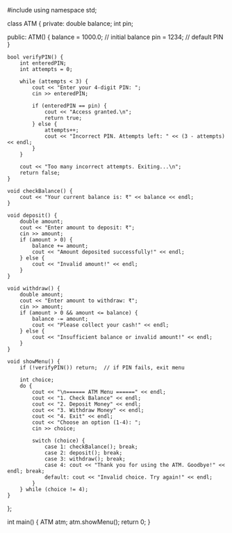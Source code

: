 #include <iostream>
using namespace std;

class ATM {
private:
    double balance;
    int pin;

public:
    ATM() {
        balance = 1000.0;  // initial balance
        pin = 1234;        // default PIN
    }

    bool verifyPIN() {
        int enteredPIN;
        int attempts = 0;

        while (attempts < 3) {
            cout << "Enter your 4-digit PIN: ";
            cin >> enteredPIN;

            if (enteredPIN == pin) {
                cout << "Access granted.\n";
                return true;
            } else {
                attempts++;
                cout << "Incorrect PIN. Attempts left: " << (3 - attempts) << endl;
            }
        }

        cout << "Too many incorrect attempts. Exiting...\n";
        return false;
    }

    void checkBalance() {
        cout << "Your current balance is: ₹" << balance << endl;
    }

    void deposit() {
        double amount;
        cout << "Enter amount to deposit: ₹";
        cin >> amount;
        if (amount > 0) {
            balance += amount;
            cout << "Amount deposited successfully!" << endl;
        } else {
            cout << "Invalid amount!" << endl;
        }
    }

    void withdraw() {
        double amount;
        cout << "Enter amount to withdraw: ₹";
        cin >> amount;
        if (amount > 0 && amount <= balance) {
            balance -= amount;
            cout << "Please collect your cash!" << endl;
        } else {
            cout << "Insufficient balance or invalid amount!" << endl;
        }
    }

    void showMenu() {
        if (!verifyPIN()) return;  // if PIN fails, exit menu

        int choice;
        do {
            cout << "\n====== ATM Menu ======" << endl;
            cout << "1. Check Balance" << endl;
            cout << "2. Deposit Money" << endl;
            cout << "3. Withdraw Money" << endl;
            cout << "4. Exit" << endl;
            cout << "Choose an option (1-4): ";
            cin >> choice;

            switch (choice) {
                case 1: checkBalance(); break;
                case 2: deposit(); break;
                case 3: withdraw(); break;
                case 4: cout << "Thank you for using the ATM. Goodbye!" << endl; break;
                default: cout << "Invalid choice. Try again!" << endl;
            }
        } while (choice != 4);
    }
};

int main() {
    ATM atm;
    atm.showMenu();
    return 0;
}
